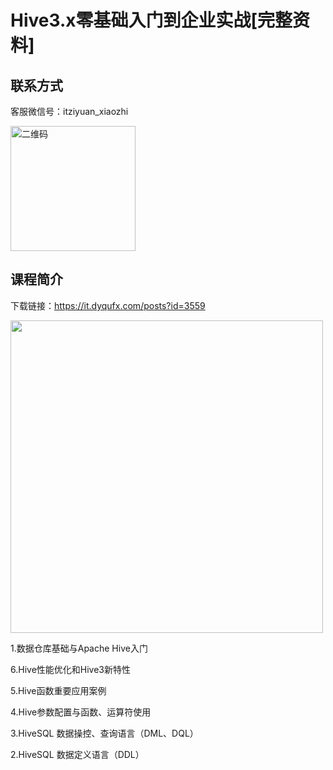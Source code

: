 # Hive3.x零基础入门到企业实战[完整资料]

## 联系方式

客服微信号：itziyuan_xiaozhi

<img src="https://ziyuanyun.oss-cn-guangzhou.aliyuncs.com/common/20240614073449/666b82192834a.jpg" width="200" height="200" alt="二维码">

## 课程简介

下载链接：https://it.dyqufx.com/posts?id=3559

<img src="https://ziyuanyun.oss-cn-guangzhou.aliyuncs.com/yun/20240515185223/664493e794423.jpg" width="500" alt="">

  

 1.数据仓库基础与Apache Hive入门

 6.Hive性能优化和Hive3新特性

 5.Hive函数重要应用案例

 4.Hive参数配置与函数、运算符使用

 3.HiveSQL 数据操控、查询语言（DML、DQL）

 2.HiveSQL 数据定义语言（DDL）

  
